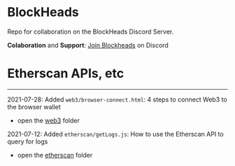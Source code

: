 # BlockHeads
Repo for collaboration on the BlockHeads Discord Server.

**Colaboration** and **Support**: [Join Blockheads](https://discord.gg/YkD6emzrNW) on Discord


# Etherscan APIs, etc

---
2021-07-28: Added `web3/browser-connect.html`: 4 steps to connect Web3 to the browser wallet
- open the [web3](/silvereh/BlockHeads/tree/main/web3) folder

2021-07-12: Added `etherscan/getLogs.js`: How to use the Etherscan API to query for logs
- open the [etherscan](/silvereh/BlockHeads/tree/main/etherscan) folder
